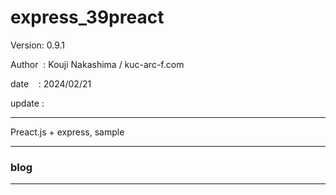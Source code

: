 ﻿# express_39preact

 Version: 0.9.1

 Author  : Kouji Nakashima / kuc-arc-f.com

 date    : 2024/02/21

 update :

***

Preact.js + express, sample

***
### blog

***

